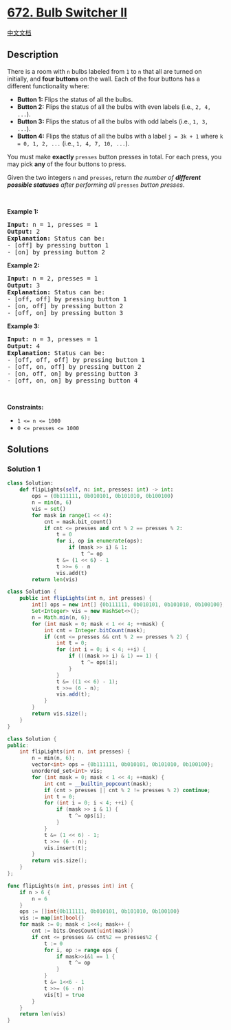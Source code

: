 # [672. Bulb Switcher II](https://leetcode.com/problems/bulb-switcher-ii)

[中文文档](./solution/0600-0699/0672.Bulb%20Switcher%20II/README.md)

<!-- tags:Bit Manipulation,Depth-First Search,Breadth-First Search,Math -->

## Description

<p>There is a room with <code>n</code> bulbs labeled from <code>1</code> to <code>n</code> that all are turned on initially, and <strong>four buttons</strong> on the wall. Each of the four buttons has a different functionality where:</p>

<ul>
	<li><strong>Button 1:</strong> Flips the status of all the bulbs.</li>
	<li><strong>Button 2:</strong> Flips the status of all the bulbs with even labels (i.e., <code>2, 4, ...</code>).</li>
	<li><strong>Button 3:</strong> Flips the status of all the bulbs with odd labels (i.e., <code>1, 3, ...</code>).</li>
	<li><strong>Button 4:</strong> Flips the status of all the bulbs with a label <code>j = 3k + 1</code> where <code>k = 0, 1, 2, ...</code> (i.e., <code>1, 4, 7, 10, ...</code>).</li>
</ul>

<p>You must make <strong>exactly</strong> <code>presses</code> button presses in total. For each press, you may pick <strong>any</strong> of the four buttons to press.</p>

<p>Given the two integers <code>n</code> and <code>presses</code>, return <em>the number of <strong>different possible statuses</strong> after performing all </em><code>presses</code><em> button presses</em>.</p>

<p>&nbsp;</p>
<p><strong class="example">Example 1:</strong></p>

<pre>
<strong>Input:</strong> n = 1, presses = 1
<strong>Output:</strong> 2
<strong>Explanation:</strong> Status can be:
- [off] by pressing button 1
- [on] by pressing button 2
</pre>

<p><strong class="example">Example 2:</strong></p>

<pre>
<strong>Input:</strong> n = 2, presses = 1
<strong>Output:</strong> 3
<strong>Explanation:</strong> Status can be:
- [off, off] by pressing button 1
- [on, off] by pressing button 2
- [off, on] by pressing button 3
</pre>

<p><strong class="example">Example 3:</strong></p>

<pre>
<strong>Input:</strong> n = 3, presses = 1
<strong>Output:</strong> 4
<strong>Explanation:</strong> Status can be:
- [off, off, off] by pressing button 1
- [off, on, off] by pressing button 2
- [on, off, on] by pressing button 3
- [off, on, on] by pressing button 4
</pre>

<p>&nbsp;</p>
<p><strong>Constraints:</strong></p>

<ul>
	<li><code>1 &lt;= n &lt;= 1000</code></li>
	<li><code>0 &lt;= presses &lt;= 1000</code></li>
</ul>

## Solutions

### Solution 1

<!-- tabs:start -->

```python
class Solution:
    def flipLights(self, n: int, presses: int) -> int:
        ops = (0b111111, 0b010101, 0b101010, 0b100100)
        n = min(n, 6)
        vis = set()
        for mask in range(1 << 4):
            cnt = mask.bit_count()
            if cnt <= presses and cnt % 2 == presses % 2:
                t = 0
                for i, op in enumerate(ops):
                    if (mask >> i) & 1:
                        t ^= op
                t &= (1 << 6) - 1
                t >>= 6 - n
                vis.add(t)
        return len(vis)
```

```java
class Solution {
    public int flipLights(int n, int presses) {
        int[] ops = new int[] {0b111111, 0b010101, 0b101010, 0b100100};
        Set<Integer> vis = new HashSet<>();
        n = Math.min(n, 6);
        for (int mask = 0; mask < 1 << 4; ++mask) {
            int cnt = Integer.bitCount(mask);
            if (cnt <= presses && cnt % 2 == presses % 2) {
                int t = 0;
                for (int i = 0; i < 4; ++i) {
                    if (((mask >> i) & 1) == 1) {
                        t ^= ops[i];
                    }
                }
                t &= ((1 << 6) - 1);
                t >>= (6 - n);
                vis.add(t);
            }
        }
        return vis.size();
    }
}
```

```cpp
class Solution {
public:
    int flipLights(int n, int presses) {
        n = min(n, 6);
        vector<int> ops = {0b111111, 0b010101, 0b101010, 0b100100};
        unordered_set<int> vis;
        for (int mask = 0; mask < 1 << 4; ++mask) {
            int cnt = __builtin_popcount(mask);
            if (cnt > presses || cnt % 2 != presses % 2) continue;
            int t = 0;
            for (int i = 0; i < 4; ++i) {
                if (mask >> i & 1) {
                    t ^= ops[i];
                }
            }
            t &= (1 << 6) - 1;
            t >>= (6 - n);
            vis.insert(t);
        }
        return vis.size();
    }
};
```

```go
func flipLights(n int, presses int) int {
	if n > 6 {
		n = 6
	}
	ops := []int{0b111111, 0b010101, 0b101010, 0b100100}
	vis := map[int]bool{}
	for mask := 0; mask < 1<<4; mask++ {
		cnt := bits.OnesCount(uint(mask))
		if cnt <= presses && cnt%2 == presses%2 {
			t := 0
			for i, op := range ops {
				if mask>>i&1 == 1 {
					t ^= op
				}
			}
			t &= 1<<6 - 1
			t >>= (6 - n)
			vis[t] = true
		}
	}
	return len(vis)
}
```

<!-- tabs:end -->

<!-- end -->

